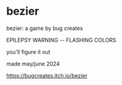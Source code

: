# bezier
bezier: a game by bug creates
 
EPILEPSY WARNING -- FLASHING COLORS

you'll figure it out

made may/june 2024

https://bugcreates.itch.io/bezier
